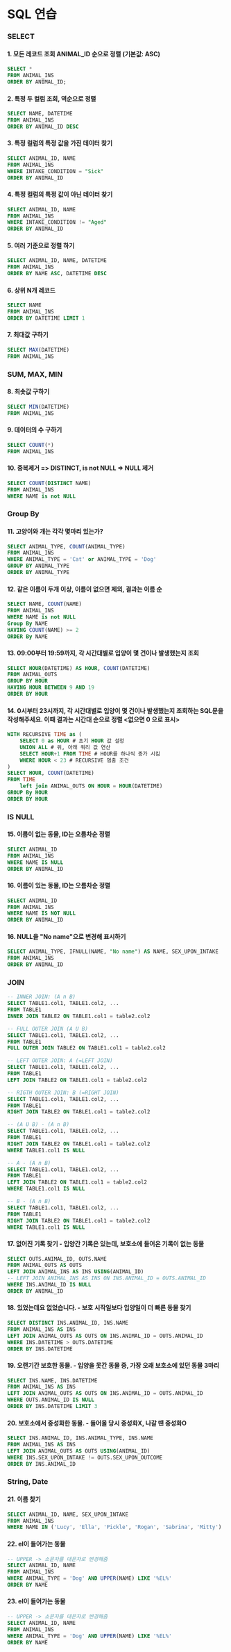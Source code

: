 # SQL 연습
### SELECT
#### 1. 모든 레코드 조회 ANIMAL_ID 순으로 정렬 (기본값: ASC)
```sql
SELECT * 
FROM ANIMAL_INS 
ORDER BY ANIMAL_ID;
```
#### 2. 특정 두 컬럼 조회, 역순으로 정렬
```sql
SELECT NAME, DATETIME 
FROM ANIMAL_INS 
ORDER BY ANIMAL_ID DESC
```
#### 3. 특정 컬럼의 특정 값을 가진 데이터 찾기
```sql
SELECT ANIMAL_ID, NAME 
FROM ANIMAL_INS 
WHERE INTAKE_CONDITION = "Sick" 
ORDER BY ANIMAL_ID
```
#### 4. 특정 컬럼의 특정 값이 아닌 데이터 찾기
```sql
SELECT ANIMAL_ID, NAME 
FROM ANIMAL_INS
WHERE INTAKE_CONDITION != "Aged" 
ORDER BY ANIMAL_ID
```
#### 5. 여러 기준으로 정렬 하기
```sql
SELECT ANIMAL_ID, NAME, DATETIME 
FROM ANIMAL_INS 
ORDER BY NAME ASC, DATETIME DESC
```
#### 6. 상위 N개 레코드
```sql
SELECT NAME 
FROM ANIMAL_INS 
ORDER BY DATETIME LIMIT 1
```
#### 7. 최대값 구하기
```sql
SELECT MAX(DATETIME) 
FROM ANIMAL_INS
```
### SUM, MAX, MIN
#### 8. 최솟값 구하기
```sql
SELECT MIN(DATETIME) 
FROM ANIMAL_INS
```
#### 9. 데이터의 수 구하기
```sql
SELECT COUNT(*) 
FROM ANIMAL_INS
```
#### 10. 중복제거 => DISTINCT, is not NULL => NULL 제거
```sql
SELECT COUNT(DISTINCT NAME) 
FROM ANIMAL_INS 
WHERE NAME is not NULL
```
### Group By
#### 11. 고양이와 개는 각각 몇마리 있는가?
```sql
SELECT ANIMAL_TYPE, COUNT(ANIMAL_TYPE) 
FROM ANIMAL_INS 
WHERE ANIMAL_TYPE = 'Cat' or ANIMAL_TYPE = 'Dog' 
GROUP BY ANIMAL_TYPE 
ORDER BY ANIMAL_TYPE
```
#### 12. 같은 이름이 두개 이상, 이름이 없으면 제외, 결과는 이름 순
```sql
SELECT NAME, COUNT(NAME) 
FROM ANIMAL_INS 
WHERE NAME is not NULL 
Group By NAME
HAVING COUNT(NAME) >= 2 
ORDER By NAME
```
#### 13. 09:00부터 19:59까지, 각 시간대별로 입양이 몇 건이나 발생했는지 조회
```sql
SELECT HOUR(DATETIME) AS HOUR, COUNT(DATETIME)
FROM ANIMAL_OUTS
GROUP BY HOUR
HAVING HOUR BETWEEN 9 AND 19
ORDER BY HOUR
```
#### 14. 0시부터 23시까지, 각 시간대별로 입양이 몇 건이나 발생했는지 조회하는 SQL문을 작성해주세요. 이때 결과는 시간대 순으로 정렬 <없으면 0 으로 표시>
```sql
WITH RECURSIVE TIME as (
    SELECT 0 as HOUR # 초기 HOUR 값 설정
    UNION ALL # 위, 아래 쿼리 값 연산
    SELECT HOUR+1 FROM TIME # HOUR를 하나씩 증가 시킴
    WHERE HOUR < 23 # RECURSIVE 멈춤 조건
)
SELECT HOUR, COUNT(DATETIME)
FROM TIME
    left join ANIMAL_OUTS ON HOUR = HOUR(DATETIME)
GROUP By HOUR
ORDER BY HOUR
```
### IS NULL
#### 15. 이름이 없는 동물, ID는 오름차순 정렬
```sql
SELECT ANIMAL_ID 
FROM ANIMAL_INS 
WHERE NAME IS NULL 
ORDER BY ANIMAL_ID 
```
#### 16. 이름이 있는 동물, ID는 오름차순 정렬
```sql
SELECT ANIMAL_ID 
FROM ANIMAL_INS 
WHERE NAME IS NOT NULL 
ORDER BY ANIMAL_ID 
```
#### 16. NULL을 "No name"으로 변경해 표시하기
```sql
SELECT ANIMAL_TYPE, IFNULL(NAME, "No name") AS NAME, SEX_UPON_INTAKE
FROM ANIMAL_INS
ORDER BY ANIMAL_ID 
```
### JOIN
```sql
-- INNER JOIN: (A n B)
SELECT TABLE1.col1, TABLE1.col2, ...
FROM TABLE1
INNER JOIN TABLE2 ON TABLE1.col1 = table2.col2

-- FULL OUTER JOIN (A U B)
SELECT TABLE1.col1, TABLE1.col2, ...
FROM TABLE1
FULL OUTER JOIN TABLE2 ON TABLE1.col1 = table2.col2

-- LEFT OUTER JOIN: A (=LEFT JOIN)
SELECT TABLE1.col1, TABLE1.col2, ...
FROM TABLE1
LEFT JOIN TABLE2 ON TABLE1.col1 = table2.col2

-- RIGTH OUTER JOIN: B (=RIGHT JOIN)
SELECT TABLE1.col1, TABLE1.col2, ...
FROM TABLE1
RIGHT JOIN TABLE2 ON TABLE1.col1 = table2.col2

-- (A U B) - (A n B) 
SELECT TABLE1.col1, TABLE1.col2, ...
FROM TABLE1
RIGHT JOIN TABLE2 ON TABLE1.col1 = table2.col2
WHERE TABLE1.col1 IS NULL

-- A - (A n B)
SELECT TABLE1.col1, TABLE1.col2, ...
FROM TABLE1
LEFT JOIN TABLE2 ON TABLE1.col1 = table2.col2
WHERE TABLE1.col1 IS NULL

-- B - (A n B)
SELECT TABLE1.col1, TABLE1.col2, ...
FROM TABLE1
RIGHT JOIN TABLE2 ON TABLE1.col1 = table2.col2
WHERE TABLE1.col1 IS NULL
```
#### 17. 없어진 기록 찾기 - 입양간 기록은 있는데, 보호소에 들어온 기록이 없는 동물
```sql
SELECT OUTS.ANIMAL_ID, OUTS.NAME
FROM ANIMAL_OUTS AS OUTS
LEFT JOIN ANIMAL_INS AS INS USING(ANIMAL_ID)
-- LEFT JOIN ANIMAL_INS AS INS ON INS.ANIMAL_ID = OUTS.ANIMAL_ID
WHERE INS.ANIMAL_ID IS NULL
ORDER BY ANIMAL_ID
```
#### 18. 있었는데요 없었습니다. - 보호 시작일보다 입양일이 더 빠른 동물 찾기
```sql
SELECT DISTINCT INS.ANIMAL_ID, INS.NAME
FROM ANIMAL_INS AS INS
LEFT JOIN ANIMAL_OUTS AS OUTS ON INS.ANIMAL_ID = OUTS.ANIMAL_ID
WHERE INS.DATETIME > OUTS.DATETIME
ORDER BY INS.DATETIME
```
#### 19. 오랜기간 보호한 동물. - 입양을 못간 동물 중, 가장 오래 보호소에 있던 동물 3마리
```sql
SELECT INS.NAME, INS.DATETIME
FROM ANIMAL_INS AS INS
LEFT JOIN ANIMAL_OUTS AS OUTS ON INS.ANIMAL_ID = OUTS.ANIMAL_ID
WHERE OUTS.ANIMAL_ID IS NULL
ORDER BY INS.DATETIME LIMIT 3
```
#### 20. 보호소에서 중성화한 동물. - 들어올 당시 중성화X, 나갈 떈 중성화O
```sql
SELECT INS.ANIMAL_ID, INS.ANIMAL_TYPE, INS.NAME
FROM ANIMAL_INS AS INS
LEFT JOIN ANIMAL_OUTS AS OUTS USING(ANIMAL_ID)
WHERE INS.SEX_UPON_INTAKE != OUTS.SEX_UPON_OUTCOME
ORDER BY INS.ANIMAL_ID
```
### String, Date
#### 21. 이름 찾기
```sql
SELECT ANIMAL_ID, NAME, SEX_UPON_INTAKE
FROM ANIMAL_INS
WHERE NAME IN ('Lucy', 'Ella', 'Pickle', 'Rogan', 'Sabrina', 'Mitty')
```
#### 22. el이 들어가는 동물 
```sql
-- UPPER -> 소문자를 대문자로 변경해줌
SELECT ANIMAL_ID, NAME
FROM ANIMAL_INS
WHERE ANIMAL_TYPE = 'Dog' AND UPPER(NAME) LIKE '%EL%'
ORDER BY NAME
```
#### 23. el이 들어가는 동물 
```sql
-- UPPER -> 소문자를 대문자로 변경해줌
SELECT ANIMAL_ID, NAME
FROM ANIMAL_INS
WHERE ANIMAL_TYPE = 'Dog' AND UPPER(NAME) LIKE '%EL%'
ORDER BY NAME
```

